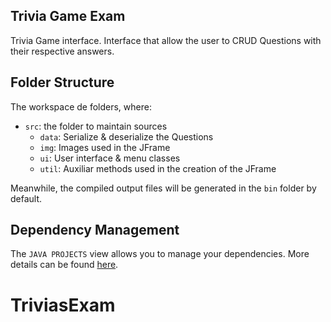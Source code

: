 ## Trivia Game Exam
Trivia Game interface. 
Interface that allow the user to CRUD Questions with their respective answers.


## Folder Structure
The workspace de folders, where:
- `src`: the folder to maintain sources
	- `data`: Serialize & deserialize the Questions 
	- `img`: Images used in the JFrame
	- `ui`: User interface & menu classes
	- `util`: Auxiliar methods used in the creation of the JFrame 

Meanwhile, the compiled output files will be generated in the `bin` folder by default.


## Dependency Management
The `JAVA PROJECTS` view allows you to manage your dependencies. More details can be found [here](https://github.com/microsoft/vscode-java-dependency#manage-dependencies).
# TriviasExam
